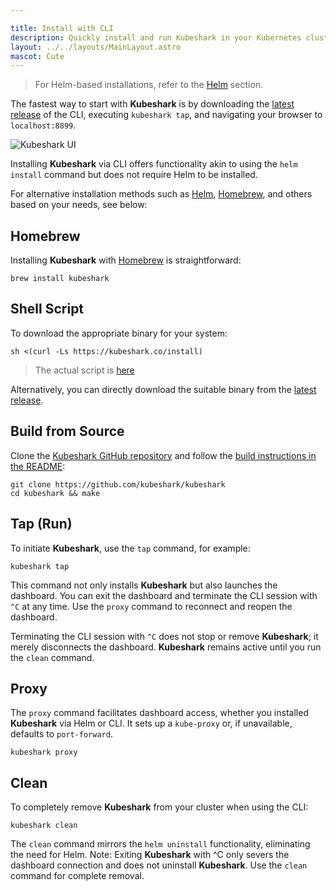 ```yaml
---

title: Install with CLI
description: Quickly install and run Kubeshark in your Kubernetes cluster using a streamlined CLI option.
layout: ../../layouts/MainLayout.astro
mascot: Cute
---
```

> For Helm-based installations, refer to the [Helm](/en/install_helm) section.

The fastest way to start with **Kubeshark** is by downloading the [latest release](https://github.com/kubeshark/kubeshark/releases/latest) of the CLI, executing `kubeshark tap`, and navigating your browser to `localhost:8899`.

![Kubeshark UI](/kubeshark-ui.png)

Installing **Kubeshark** via CLI offers functionality akin to using the `helm install` command but does not require Helm to be installed.

For alternative installation methods such as [Helm](/en/install_helm), [Homebrew](/en/install#homebrew), and others based on your needs, see below:

## Homebrew

Installing **Kubeshark** with [Homebrew](https://formulae.brew.sh/formula/kubeshark) is straightforward:
```shell
brew install kubeshark
```

## Shell Script

To download the appropriate binary for your system:
```shell
sh <(curl -Ls https://kubeshark.co/install)
```
> The actual script is [here](https://github.com/kubeshark/kubeshark/blob/master/install.sh)

Alternatively, you can directly download the suitable binary from the [latest release](https://github.com/kubeshark/kubeshark/releases/latest).

## Build from Source

Clone the [Kubeshark GitHub repository](https://github.com/kubeshark/kubeshark) and follow the [build instructions in the README](https://github.com/kubeshark/kubeshark#building-from-source):
```shell
git clone https://github.com/kubeshark/kubeshark
cd kubeshark && make
```

## Tap (Run)

To initiate **Kubeshark**, use the `tap` command, for example:
```shell
kubeshark tap
```
This command not only installs **Kubeshark** but also launches the dashboard. You can exit the dashboard and terminate the CLI session with `^C` at any time. Use the `proxy` command to reconnect and reopen the dashboard.

Terminating the CLI session with `^C` does not stop or remove **Kubeshark**; it merely disconnects the dashboard. **Kubeshark** remains active until you run the `clean` command.

## Proxy

The `proxy` command facilitates dashboard access, whether you installed **Kubeshark** via Helm or CLI. It sets up a `kube-proxy` or, if unavailable, defaults to `port-forward`.

```shell
kubeshark proxy
```

## Clean

To completely remove **Kubeshark** from your cluster when using the CLI:
```shell
kubeshark clean
```

The `clean` command mirrors the `helm uninstall` functionality, eliminating the need for Helm. Note: Exiting **Kubeshark** with ^C only severs the dashboard connection and does not uninstall **Kubeshark**. Use the `clean` command for complete removal.